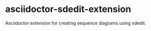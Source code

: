 asciidoctor-sdedit-extension
============================

Asciidoctor extension for creating sequence diagrams using sdedit.
